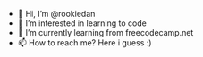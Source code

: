 - 👋 Hi, I’m @rookiedan
- 👀 I’m interested in learning to code
- 🌱 I’m currently learning from freecodecamp.net
- 📫 How to reach me? Here i guess :)

<!---
rookiedan/rookiedan is a ✨ special ✨ repository because its `README.md` (this file) appears on your GitHub profile.
You can click the Preview link to take a look at your changes.
--->
